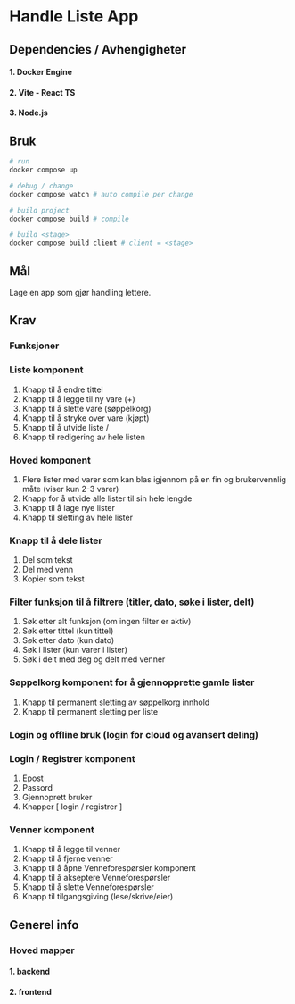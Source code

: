 # Handle Liste App

 
## **Dependencies / Avhengigheter**
#### 1. Docker Engine 
#### 2. Vite - React TS
#### 3. Node.js

## **Bruk**

```bash
# run
docker compose up

# debug / change
docker compose watch # auto compile per change

# build project
docker compose build # compile

# build <stage>
docker compose build client # client = <stage>

```

## Mål
Lage en app som gjør handling lettere.

## **Krav**
### **Funksjoner**

### Liste komponent 
1. Knapp til å endre tittel
2. Knapp til å legge til ny vare (+)
3. Knapp til å slette vare (søppelkorg)
4. Knapp til å stryke over vare (kjøpt)
5. Knapp til å utvide liste \/
6. Knapp til redigering av hele listen

### Hoved komponent

1. Flere lister med varer som kan blas igjennom på en fin og brukervennlig måte (viser kun 2-3 varer)
2. Knapp for å utvide alle lister til sin hele lengde
3. Knapp til å lage nye lister
4. Knapp til sletting av hele lister

### Knapp til å dele lister

1. Del som tekst
2. Del med venn
3. Kopier som tekst

### Filter funksjon til å filtrere (titler, dato, søke i lister, delt)
1. Søk etter alt funksjon (om ingen filter er aktiv)
2. Søk etter tittel (kun tittel)
3. Søk etter dato (kun dato)
4. Søk i lister (kun varer i lister)
5. Søk i delt med deg og delt med venner

### Søppelkorg komponent for å gjennopprette gamle lister
1. Knapp til permanent sletting av søppelkorg innhold
2. Knapp til permanent sletting per liste


### Login og offline bruk (login for cloud og avansert deling)
### Login / Registrer komponent
1. Epost
2. Passord
3. Gjennoprett bruker
4. Knapper [ login / registrer ] 
### Venner komponent
1. Knapp til å legge til venner
2. Knapp til å fjerne venner
3. Knapp til å åpne Venneforespørsler komponent
4. Knapp til å akseptere Venneforespørsler
5. Knapp til å slette Venneforespørsler
6. Knapp til tilgangsgiving (lese/skrive/eier)


## **Generel info**
### **Hoved mapper**
#### 1. backend
#### 2. frontend
